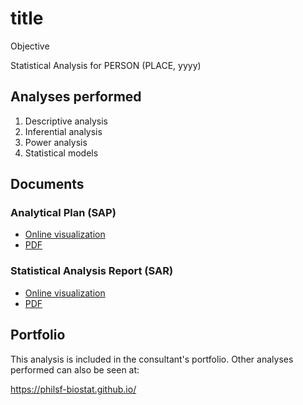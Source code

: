 <!-- Instructions -->

<!-- - substitute yyyy-NNN-XX -->
<!-- - v01: substitute milestone in mmm01/mmm02 -->
<!-- - v02: substitute project in ppp01/ppp02 -->
<!-- - Remove this block -->

# title

Objective

Statistical Analysis for PERSON (PLACE, yyyy)

## Analyses performed

1. Descriptive analysis
1. Inferential analysis
1. Power analysis
1. Statistical models

## Documents

### Analytical Plan (SAP)

<!-- - [Online visualization][sapviz-v02] -->
<!-- - [Download][sappdf-v02] -->

- [Online visualization][sapviz-v01]
- [PDF][sappdf-v01]

### Statistical Analysis Report (SAR)

<!-- - [Online visualization][reportviz-v02] -->
<!-- - [Download][pdf-v02] -->

- [Online visualization][reportviz-v01]
- [PDF][pdf-v01]

## Portfolio

This analysis is included in the consultant's portfolio.
Other analyses performed can also be seen at:

https://philsf-biostat.github.io/

<!-- --- -->

[sapviz-v01]: report/SAP-yyyy-NNN-XX-v01.md
[sapviz-v02]: report/SAP-yyyy-NNN-XX-v02.md
[sappdf-v01]: https://docs.google.com/viewer?url=https://github.com/philsf-biostat/SAR-yyyy-NNN-XX/report/SAP-yyyy-NNN-XX-v01.pdf?raw=true
[sappdf-v02]: https://docs.google.com/viewer?url=https://github.com/philsf-biostat/SAR-yyyy-NNN-XX/report/SAP-yyyy-NNN-XX-v02.pdf?raw=true

[reportviz-v01]: report/SAR-yyyy-NNN-XX-v01.md
[reportviz-v02]: report/SAR-yyyy-NNN-XX-v02.md
[pdf-v01]: https://docs.google.com/viewer?url=https://github.com/philsf-biostat/SAR-yyyy-NNN-XX/report/SAR-yyyy-NNN-XX-v01.pdf?raw=true
[pdf-v02]: https://docs.google.com/viewer?url=https://github.com/philsf-biostat/SAR-yyyy-NNN-XX/report/SAR-yyyy-NNN-XX-v02.pdf?raw=true
[docx-v01]: https://docs.google.com/viewer?url=https://github.com/philsf-biostat/SAR-yyyy-NNN-XX/report/SAR-yyyy-NNN-XX-v01.docx?raw=true
[docx-v02]: https://docs.google.com/viewer?url=https://github.com/philsf-biostat/SAR-yyyy-NNN-XX/report/SAR-yyyy-NNN-XX-v02.docx?raw=true

[releases]: https://github.com/philsf-biostat/SAR-yyyy-NNN-XX/releases/
[milestone-v01]: https://github.com/philsf-biostat/SAR-yyyy-NNN-XX/milestone/mmm01
[v01-project]: https://github.com/philsf-biostat/SAR-yyyy-NNN-XX/projects/ppp01
[milestone-v02]: https://github.com/philsf-biostat/SAR-yyyy-NNN-XX/milestone/mmm02
[v02-project]: https://github.com/philsf-biostat/SAR-yyyy-NNN-XX/projects/ppp02
